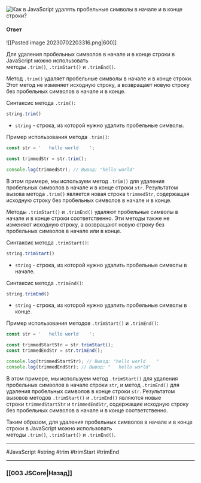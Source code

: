 ![Как в JavaScript удалять пробельные символы в начале и в конце строки?](https://youtu.be/OA63L1eQ6pA?t=508)

#### Ответ

![[Pasted image 20230702203316.png|600]]

Для удаления пробельных символов в начале и в конце строки в JavaScript можно использовать методы `.trim()`, `.trimStart()` и `.trimEnd()`.

Метод `.trim()` удаляет пробельные символы в начале и в конце строки. Этот метод не изменяет исходную строку, а возвращает новую строку без пробельных символов в начале и в конце.

Синтаксис метода `.trim()`:

```javascript
string.trim()
```

- `string` - строка, из которой нужно удалить пробельные символы.

Пример использования метода `.trim()`:

```javascript
const str = '   hello world    ';

const trimmedStr = str.trim();

console.log(trimmedStr); // Вывод: "hello world"
```

В этом примере, мы используем метод `.trim()` для удаления пробельных символов в начале и в конце строки `str`. Результатом вызова метода `.trim()` является новая строка `trimmedStr`, содержащая исходную строку без пробельных символов в начале и в конце.

Методы `.trimStart()` и `.trimEnd()` удаляют пробельные символы в начале и в конце строки соответственно. Эти методы также не изменяют исходную строку, а возвращают новую строку без пробельных символов в начале или в конце.

Синтаксис метода `.trimStart()`:

```javascript
string.trimStart()
```

- `string` - строка, из которой нужно удалить пробельные символы в начале.

Синтаксис метода `.trimEnd()`:

```javascript
string.trimEnd()
```

- `string` - строка, из которой нужно удалить пробельные символы в конце.

Пример использования методов `.trimStart()` и `.trimEnd()`:

```javascript
const str = '   hello world    ';

const trimmedStartStr = str.trimStart();
const trimmedEndStr = str.trimEnd();

console.log(trimmedStartStr); // Вывод: "hello world    "
console.log(trimmedEndStr); // Вывод: "   hello world"
```

В этом примере, мы используем метод `.trimStart()` для удаления пробельных символов в начале строки `str`, и метод `.trimEnd()` для удаления пробельных символов в конце строки `str`. Результатом вызовов методов `.trimStart()` и `.trimEnd()` являются новые строки `trimmedStartStr` и `trimmedEndStr`, содержащие исходную строку без пробельных символов в начале и в конце соответственно.

Таким образом, для удаления пробельных символов в начале и в конце строки в JavaScript можно использовать методы `.trim()`, `.trimStart()` и `.trimEnd()`.

___
 #JavaScript #string #trim #trimStart #trimEnd

___

### [[003 JSCore|Назад]]